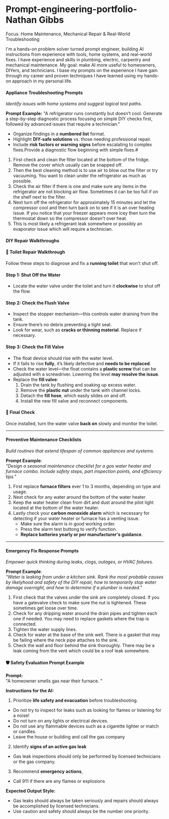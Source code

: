 # Prompt-engineering-portfolio-Nathan Gibbs #
Focus: Home Maintenance, Mechanical Repair & Real-World Troubleshooting  

I'm a hands-on problem solver turned prompt engineer, building AI instructions from experience with tools, home systems, and real-world fixes. I have experience and skills in plumbing, electric, carpentry and mechanical maintenance. My goal: make AI more useful to homeowners, DIYers, and technicians. I base my prompts on the experience I have gain through my career and proven techniques I have learned using my hands-on approach in my personal life.

####  **Appliance Troubleshooting Prompts**  
*Identify issues with home systems and suggest logical test paths.*

**Prompt Example:**
"A refrigerator runs constantly but doesn’t cool. Generate a step-by-step diagnostic process focusing on simple DIY checks first, followed by advanced issues that require a technician."
- Organize findings in a **numbered list** format.
- Highlight **DIY-safe solutions** vs. those needing professional repair.
- Include **risk factors or warning signs** before escalating to complex fixes.Provide a diagnostic flow beginning with simple fixes.#

1. First check and clean the filter located at the bottom of the fridge. Remove the cover which usually can be snapped off.
2. Then the best cleaning method is to use air to blow out the filter or try vacuuming. You want to clean under the refrigerator as much as possible.   
3. Check the air filter if there is one and make sure any items in the refrigerator are not blocking air flow. Sometimes it can be too full if on the shelf next to the filter.
4. Next turn off the refrigerator for approximately 15 minutes and let the compressor cool and then turn back on to see if it is an over heating issue.  If you notice that your freezer appears more icey then turn the thermostat down so the compressor doesn't over heat.
5. This is most likely a refrigerant leak somewhere or possibly an evaporator issue which will require a technician.  
 
#### **DIY Repair Walkthroughs**  
#### 🚽 Toilet Repair Walkthrough  

Follow these steps to diagnose and fix a **running toilet** that won't shut off.

#### Step 1: Shut Off the Water  
- Locate the water valve under the toilet and turn it **clockwise** to shut off the flow.

#### Step 2: Check the Flush Valve  
- Inspect the stopper mechanism—this controls water draining from the tank.  
- Ensure there’s no debris preventing a tight seal.  
- Look for wear, such as **cracks or thinning material**. Replace if necessary.

#### Step 3: Check the Fill Valve  
- The float device should rise with the water level.  
- If it fails to rise **fully**, it’s likely defective and **needs to be replaced**.  
- Check the water level—the float contains a **plastic screw** that can be adjusted with a screwdriver. Lowering the level **may resolve the issue**.  
- Replace the **fill valve**:
  1. Drain the tank by flushing and soaking up excess water.
  2. Remove the **plastic nut** under the tank with channel locks.
  3. Detach the **fill hose**, which easily slides on and off.
  4. Install the new fill valve and reconnect components.

#### 🔧 **Final Check**  
Once installed, turn the water valve **back on** slowly and monitor the toilet.  

---

#### **Preventive Maintenance Checklists**  
*Build routines that extend lifespan of common appliances and systems.*

**Prompt Example**:  
*"Design a seasonal maintenance checklist for a gas water heater and furnace combo. Include safety steps, part inspection points, and efficiency tips."*

1. First replace **furnace filters** ever 1 to 3 months, depending on type and usage.
2. Next check for any water around the bottom of the water heater
3. Keep the water heater clean from dirt and dust around the pilot light located at the bottom of the water heater.
4. Lastly check your **carbon monoxide alarm** which is necessary for detecting if your water heater or furnace has a venting issue.
   - Make sure the alarm is in good working order.
   - Press the alarm test buttong to verify function.
   - **Replace batteries yearly or per manufacturer's guidance**.

---

#### **Emergency Fix Response Prompts**  
*Empower quick thinking during leaks, clogs, outages, or HVAC failures.*

**Prompt Example**:  
*"Water is leaking from under a kitchen sink.  Rank the most probable causes by likelyhood and safety of the DIY repair, how to temporarily stop water damage overnight, and how to determine if a plumber is needed."*

1. First check that the valves under the sink are completely closed. If you have a gatevalve check to make sure the nut is tightened. These sometimes get loose over time.
2. Check for any dripping water around the drain pipes and tighten each one if needed.  You may need to replace gaskets where the trap is connected.
3. Tighten the water supply lines.
4. Check for water at the base of the sink well. There is a gasket that may be failing where the neck pipe attaches to the sink. 
5. Check the wall and floor behind the sink thoroughly. There may be a leak coming from the vent which could be a roof leak somewhere.

#### 🛡️ Safety Evaluation Prompt Example

**Prompt:**  
"A homeowner smells gas near their furnace. "

**Instructions for the AI:**  
1. Prioritize **life safety and evacuation** before troubleshooting.
 - Do not try to inspect for leaks such as looking for flames or listening for a noise!
 - Do not turn on any lights or electrical devices.
 - Do not use any flammable devices such as a cigarette lighter or match or candles.
 - Leave the house or building and call the gas company
2. Identify **signs of an active gas leak**
 - Gas leak inspections should only be performed by licensed technicians or the gas company.
3. Recommend **emergency actions**,
 - Call 911 if there are any flames or explosions

**Expected Output Style:**
- Gas leaks should always be taken seriously and repairs should always be accomplished by licensed technicians.  
- Use caution and safety should always be the number one priority.




